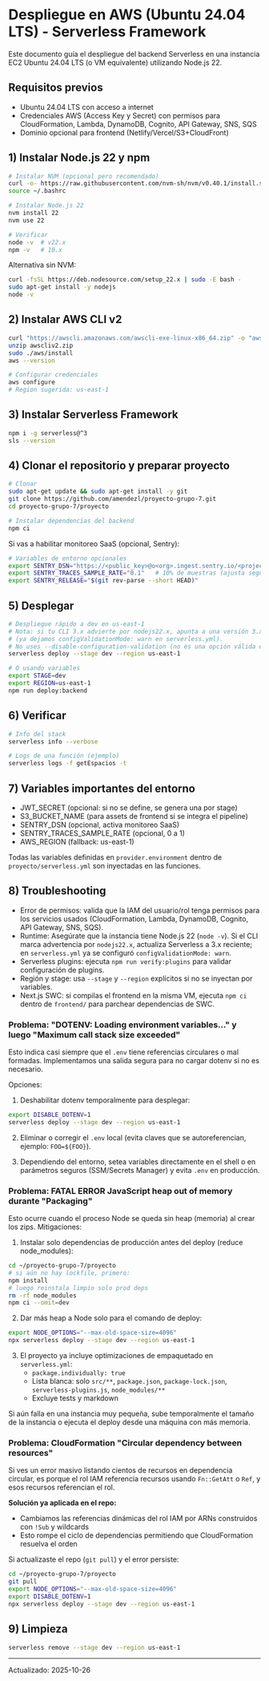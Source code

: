 # Despliegue en AWS (Ubuntu 24.04 LTS) - Serverless Framework

Este documento guía el despliegue del backend Serverless en una instancia EC2 Ubuntu 24.04 LTS (o VM equivalente) utilizando Node.js 22.

## Requisitos previos

- Ubuntu 24.04 LTS con acceso a internet
- Credenciales AWS (Access Key y Secret) con permisos para CloudFormation, Lambda, DynamoDB, Cognito, API Gateway, SNS, SQS
- Dominio opcional para frontend (Netlify/Vercel/S3+CloudFront)

## 1) Instalar Node.js 22 y npm

```bash
# Instalar NVM (opcional pero recomendado)
curl -o- https://raw.githubusercontent.com/nvm-sh/nvm/v0.40.1/install.sh | bash
source ~/.bashrc

# Instalar Node.js 22
nvm install 22
nvm use 22

# Verificar
node -v  # v22.x
npm -v   # 10.x
```

Alternativa sin NVM:
```bash
curl -fsSL https://deb.nodesource.com/setup_22.x | sudo -E bash -
sudo apt-get install -y nodejs
node -v
```

## 2) Instalar AWS CLI v2

```bash
curl "https://awscli.amazonaws.com/awscli-exe-linux-x86_64.zip" -o "awscliv2.zip"
unzip awscliv2.zip
sudo ./aws/install
aws --version

# Configurar credenciales
aws configure
# Region sugerida: us-east-1
```

## 3) Instalar Serverless Framework

```bash
npm i -g serverless@^3
sls --version
```

## 4) Clonar el repositorio y preparar proyecto

```bash
# Clonar
sudo apt-get update && sudo apt-get install -y git
git clone https://github.com/amendezl/proyecto-grupo-7.git
cd proyecto-grupo-7/proyecto

# Instalar dependencias del backend
npm ci
```

Si vas a habilitar monitoreo SaaS (opcional, Sentry):
```bash
# Variables de entorno opcionales
export SENTRY_DSN="https://<public_key>@o<org>.ingest.sentry.io/<project>"
export SENTRY_TRACES_SAMPLE_RATE="0.1"   # 10% de muestras (ajusta según costo)
export SENTRY_RELEASE="$(git rev-parse --short HEAD)"
```

## 5) Desplegar

```bash
# Despliegue rápido a dev en us-east-1
# Nota: si tu CLI 3.x advierte por nodejs22.x, apunta a una versión 3.x reciente
# (ya dejamos configValidationMode: warn en serverless.yml).
# No uses --disable-configuration-validation (no es una opción válida en 3.40).
serverless deploy --stage dev --region us-east-1

# O usando variables
export STAGE=dev
export REGION=us-east-1
npm run deploy:backend
```

## 6) Verificar

```bash
# Info del stack
serverless info --verbose

# Logs de una función (ejemplo)
serverless logs -f getEspacios -t
```

## 7) Variables importantes del entorno

- JWT_SECRET (opcional: si no se define, se genera una por stage)
- S3_BUCKET_NAME (para assets de frontend si se integra el pipeline)
- SENTRY_DSN (opcional, activa monitoreo SaaS)
- SENTRY_TRACES_SAMPLE_RATE (opcional, 0 a 1)
- AWS_REGION (fallback: us-east-1)

Todas las variables definidas en `provider.environment` dentro de `proyecto/serverless.yml` son inyectadas en las funciones.

## 8) Troubleshooting

- Error de permisos: valida que la IAM del usuario/rol tenga permisos para los servicios usados (CloudFormation, Lambda, DynamoDB, Cognito, API Gateway, SNS, SQS).
- Runtime: Asegúrate que la instancia tiene Node.js 22 (`node -v`). Si el CLI marca advertencia por `nodejs22.x`, actualiza Serverless a 3.x reciente; en `serverless.yml` ya se configuró `configValidationMode: warn`.
- Serverless plugins: ejecuta `npm run verify:plugins` para validar configuración de plugins.
- Región y stage: usa `--stage` y `--region` explícitos si no se inyectan por variables.
- Next.js SWC: si compilas el frontend en la misma VM, ejecuta `npm ci` dentro de `frontend/` para parchear dependencias de SWC.

### Problema: "DOTENV: Loading environment variables..." y luego "Maximum call stack size exceeded"

Esto indica casi siempre que el `.env` tiene referencias circulares o mal formadas. Implementamos una salida segura para no cargar dotenv si no es necesario.

Opciones:

1. Deshabilitar dotenv temporalmente para desplegar:
```bash
export DISABLE_DOTENV=1
serverless deploy --stage dev --region us-east-1
```

2. Eliminar o corregir el `.env` local (evita claves que se autoreferencian, ejemplo: `FOO=${FOO}`).

3. Dependiendo del entorno, setea variables directamente en el shell o en parámetros seguros (SSM/Secrets Manager) y evita `.env` en producción.

### Problema: FATAL ERROR JavaScript heap out of memory durante "Packaging"

Esto ocurre cuando el proceso Node se queda sin heap (memoria) al crear los zips. Mitigaciones:

1) Instalar solo dependencias de producción antes del deploy (reduce node_modules):
```bash
cd ~/proyecto-grupo-7/proyecto
# si aún no hay lockfile, primero:
npm install
# luego reinstala limpio solo prod deps
rm -rf node_modules
npm ci --omit=dev
```

2) Dar más heap a Node solo para el comando de deploy:
```bash
export NODE_OPTIONS="--max-old-space-size=4096"
npx serverless deploy --stage dev --region us-east-1
```

3) El proyecto ya incluye optimizaciones de empaquetado en `serverless.yml`:
	- `package.individually: true`
	- Lista blanca: solo `src/**`, `package.json`, `package-lock.json`, `serverless-plugins.js`, `node_modules/**`
	- Excluye tests y markdown

Si aún falla en una instancia muy pequeña, sube temporalmente el tamaño de la instancia o ejecuta el deploy desde una máquina con más memoria.

### Problema: CloudFormation "Circular dependency between resources"

Si ves un error masivo listando cientos de recursos en dependencia circular, es porque el rol IAM referencia recursos usando `Fn::GetAtt` o `Ref`, y esos recursos referencian el rol.

**Solución ya aplicada en el repo:**
- Cambiamos las referencias dinámicas del rol IAM por ARNs construidos con `!Sub` y wildcards
- Esto rompe el ciclo de dependencias permitiendo que CloudFormation resuelva el orden

Si actualizaste el repo (`git pull`) y el error persiste:
```bash
cd ~/proyecto-grupo-7/proyecto
git pull
export NODE_OPTIONS="--max-old-space-size=4096"
export DISABLE_DOTENV=1
npx serverless deploy --stage dev --region us-east-1
```

## 9) Limpieza

```bash
serverless remove --stage dev --region us-east-1
```

---

Actualizado: 2025-10-26